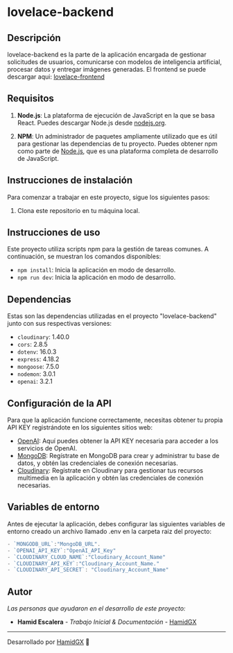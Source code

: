 # lovelace-backend

## Descripción

lovelace-backend es la parte de la aplicación encargada de gestionar solicitudes de usuarios, comunicarse con modelos de inteligencia artificial, procesar datos y entregar imágenes generadas.
El frontend se puede descargar aqui: [lovelace-frontend](https://github.com/HamidGX/lovelace-frontend)

## Requisitos

1. **Node.js**: La plataforma de ejecución de JavaScript en la que se basa React. Puedes descargar Node.js desde [nodejs.org](https://nodejs.org/).

2. **NPM**: Un administrador de paquetes ampliamente utilizado que es útil para gestionar las dependencias de tu proyecto. Puedes obtener npm como parte de [Node.js](https://nodejs.org/), que es una plataforma completa de desarrollo de JavaScript.

## Instrucciones de instalación

Para comenzar a trabajar en este proyecto, sigue los siguientes pasos:

1. Clona este repositorio en tu máquina local.

## Instrucciones de uso

Este proyecto utiliza scripts npm para la gestión de tareas comunes. A continuación, se muestran los comandos disponibles:

- `npm install`: Inicia la aplicación en modo de desarrollo.
- `npm run dev`: Inicia la aplicación en modo de desarrollo.

## Dependencias

Estas son las dependencias utilizadas en el proyecto "lovelace-backend" junto con sus respectivas versiones:

- `cloudinary`: 1.40.0
- `cors`: 2.8.5
- `dotenv`: 16.0.3
- `express`: 4.18.2
- `mongoose`: 7.5.0
- `nodemon`: 3.0.1
- `openai`: 3.2.1

## Configuración de la API

Para que la aplicación funcione correctamente, necesitas obtener tu propia API KEY registrándote en los siguientes sitios web:

- [OpenAI](https://openai.com/): Aquí puedes obtener la API KEY necesaria para acceder a los servicios de OpenAI.
- [MongoDB](https://www.mongodb.com/): Regístrate en MongoDB para crear y administrar tu base de datos, y obtén las credenciales de conexión necesarias.
- [Cloudinary](https://cloudinary.com/): Regístrate en Cloudinary para gestionar tus recursos multimedia en la aplicación y obtén las credenciales de conexión necesarias.

## Variables de entorno

Antes de ejecutar la aplicación, debes configurar las siguientes variables de entorno creado un archivo llamado .env en la carpeta raiz del proyecto:

```javascript
- `MONGODB_URL`:"MongoDB_URL".
- `OPENAI_API_KEY`:"OpenAI_API_Key"
- `CLOUDINARY_CLOUD_NAME`:"Cloudinary_Account_Name"
- `CLOUDINARY_API_KEY`:"Cloudinary_Account_Name."
- `CLOUDINARY_API_SECRET`: "Cloudinary_Account_Name"
```

## Autor

_Las personas que ayudaron en el desarrollo de este proyecto:_

- **Hamid Escalera** - _Trabajo Inicial & Documentación_ - [HamidGX](https://github.com/HamidGX)

---

Desarrollado por [HamidGX](https://github.com/HamidGX) 🌌
